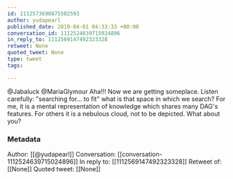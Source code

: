 ```yaml
---
id: 1112573690875502593
author: yudapearl
published_date: 2019-04-01 04:33:33 +00:00
conversation_id: 1112524639715024896
in_reply_to: 1112569147492323328
retweet: None
quoted_tweet: None
type: tweet
tags:

---
```


@Jabaluck @MariaGlymour Aha!!! Now we are getting someplace. Listen carefully: "searching for... to fit" what is that space in which we search? For me, it is a mental representation of knowledge which shares many DAG's features. For others it is a nebulous cloud, not to be depicted. What about you?

### Metadata

Author: [[@yudapearl]]
Conversation: [[conversation-1112524639715024896]]
In reply to: [[1112569147492323328]]
Retweet of: [[None]]
Quoted tweet: [[None]]

